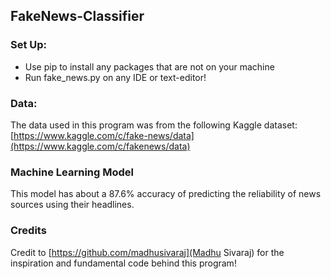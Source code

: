 
## FakeNews-Classifier

### Set Up:
<ul>
  <li>Use pip to install any packages that are not on your machine</li>
  <li>Run fake_news.py on any IDE or text-editor!</li>
</ul>

### Data: 
The data used in this program was from the following Kaggle dataset: [https://www.kaggle.com/c/fake-news/data](https://www.kaggle.com/c/fakenews/data)

### Machine Learning Model
This model has about a 87.6% accuracy of predicting the reliability of news sources using their headlines.

### Credits
Credit to [https://github.com/madhusivaraj](Madhu Sivaraj) for the inspiration and fundamental code behind this program!
